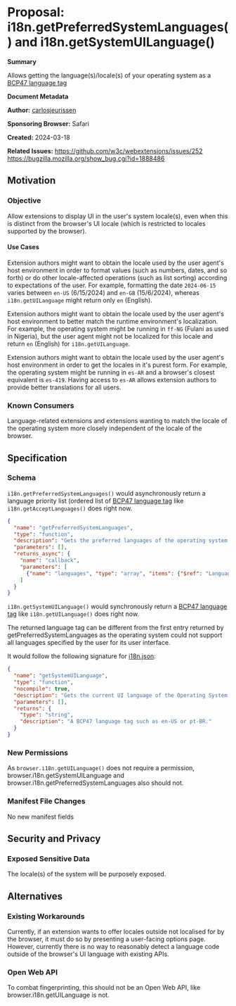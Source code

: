 # Proposal: i18n.getPreferredSystemLanguages() and i18n.getSystemUILanguage()

**Summary**

Allows getting the language(s)/locale(s) of your operating system as a [BCP47 language tag](https://www.rfc-editor.org/bcp/bcp47.html)

**Document Metadata**

**Author:** [carlosjeurissen](https://github.com/carlosjeurissen)

**Sponsoring Browser:** Safari

**Created:** 2024-03-18

**Related Issues:**
https://github.com/w3c/webextensions/issues/252
https://bugzilla.mozilla.org/show_bug.cgi?id=1888486

## Motivation

### Objective

Allow extensions to display UI in the user's system locale(s), even when this is distinct from the browser's UI locale (which is restricted to locales supported by the browser).

#### Use Cases

Extension authors might want to obtain the locale used by the user agent's host environment in order to format values (such as numbers, dates, and so forth) or do other locale-affected operations (such as list sorting) according to expectations of the user. For example, formatting the date `2024-06-15` varies between `en-US` (6/15/2024) and `en-GB` (15/6/2024), whereas `i18n.getUILanguage` might return only `en` (English).

Extension authors might want to obtain the locale used by the user agent's host environment to better match the runtime environment's localization. For example, the operating system might be running in `ff-NG` (Fulani as used in Nigeria), but the user agent might not be localized for this locale and return `en` (English) for `i18n.getUILanguage`.

Extension authors might want to obtain the locale used by the user agent's host environment in order to get the locales in it's purest form. For example, the operating system might be running in `es-AR` and a browser's closest equivalent is `es-419`. Having access to `es-AR` allows extension authors to provide better translations for all users.

### Known Consumers

Language-related extensions and extensions wanting to match the locale of the operating system more closely independent of the locale of the browser.

## Specification

### Schema

`i18n.getPreferredSystemLanguages()` would asynchronously return a language priority list (ordered list of [BCP47 language tag](https://www.rfc-editor.org/bcp/bcp47.html) like `i18n.getAcceptLanguages()` does right now.

```json
{
  "name": "getPreferredSystemLanguages",
  "type": "function",
  "description": "Gets the preferred languages of the operating system. This is different from the languages set in the browser; to get those, use $(ref:i18n.getAcceptLanguages).",
  "parameters": [],
  "returns_async": {
    "name": "callback",
    "parameters": [
      {"name": "languages", "type": "array", "items": {"$ref": "LanguageCode"}, "description": "Array of LanguageCode"}
    ]
  }
}

```

`i18n.getSystemUILanguage()` would synchronously return a [BCP47 language tag](https://www.rfc-editor.org/bcp/bcp47.html) like `i18n.getUILanguage()` does right now.

The returned language tag can be different from the first entry returned by getPreferredSystemLanguages as the operating system could not support all languages specified by the user for its user interface.

It would follow the following signature for [i18n.json](https://chromium.googlesource.com/chromium/src/+/4299ce68496b32ba309e2f012e0db5b4b8cd478a/extensions/common/api/i18n.json):

```json
{
  "name": "getSystemUILanguage",
  "type": "function",
  "nocompile": true,
  "description": "Gets the current UI language of the Operating System. This is different from $(ref:i18n.getUILanguage) which returns the UI language of the web browser.",
  "parameters": [],
  "returns": {
    "type": "string",
    "description": "A BCP47 language tag such as en-US or pt-BR."
  }
}
```

### New Permissions

As `browser.i18n.getUILanguage()` does not require a permission, browser.i18n.getSystemUILanguage and browser.i18n.getPreferredSystemLanguages also should not.

### Manifest File Changes

No new manifest fields

## Security and Privacy

### Exposed Sensitive Data

The locale(s) of the system will be purposely exposed.

## Alternatives

### Existing Workarounds

Currently, if an extension wants to offer locales outside not localised for by the browser, it must do so by presenting a user-facing options page. However, currently there is no way to reasonably detect a language code outside of the browser's UI language with existing APIs.

### Open Web API

To combat fingerprinting, this should not be an Open Web API, like browser.i18n.getUILanguage is not.

